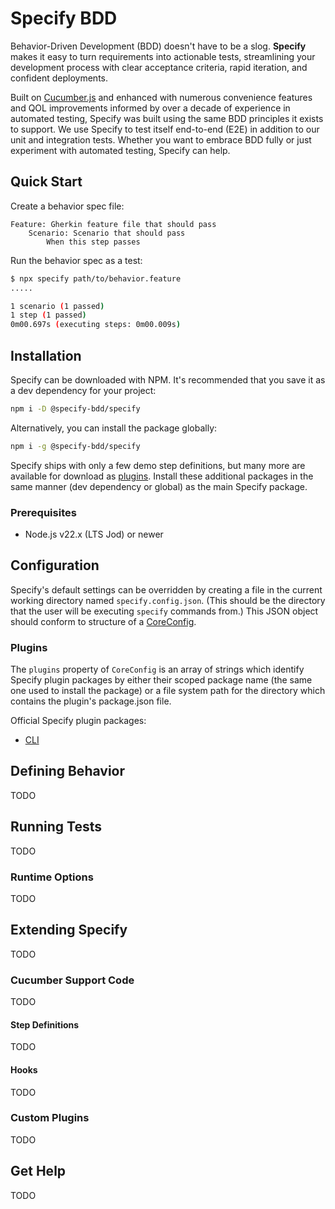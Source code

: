 # Specify BDD

Behavior-Driven Development (BDD) doesn't have to be a slog.  **Specify** makes it easy to turn requirements into
actionable tests, streamlining your development process with clear acceptance criteria, rapid iteration, and confident
deployments.

Built on [Cucumber.js](https://github.com/cucumber/cucumber-js) and enhanced with numerous convenience features and QOL
improvements informed by over a decade of experience in automated testing, Specify was built using the same BDD 
principles it exists to support.  We use Specify to test itself end-to-end (E2E) in addition to our unit and 
integration tests.  Whether you want to embrace BDD fully or just experiment with automated testing, Specify can help.

## Quick Start

Create a behavior spec file:

```gherkin
Feature: Gherkin feature file that should pass
    Scenario: Scenario that should pass
        When this step passes
```

Run the behavior spec as a test:

```bash
$ npx specify path/to/behavior.feature
.....

1 scenario (1 passed)
1 step (1 passed)
0m00.697s (executing steps: 0m00.009s)
```

## Installation

Specify can be downloaded with NPM.  It's recommended that you save it as a dev dependency for your project:

```bash
npm i -D @specify-bdd/specify
```

Alternatively, you can install the package globally:

```bash
npm i -g @specify-bdd/specify
```

Specify ships with only a few demo step definitions, but many more are available for download as [plugins](#plugins).
Install these additional packages in the same manner (dev dependency or global) as the main Specify package.

### Prerequisites

- Node.js v22.x (LTS Jod) or newer

## Configuration

Specify's default settings can be overridden by creating a file in the current working directory named 
`specify.config.json`.  (This should be the directory that the user will be executing `specify` commands from.)  This 
JSON object should conform to structure of a [CoreConfig](https://github.com/specify-bdd/specify-core/blob/main/modules/%40specify-bdd/specify/types/index.d.ts).

### Plugins

The `plugins` property of `CoreConfig` is an array of strings which identify Specify plugin packages by either their
scoped package name (the same one used to install the package) or a file system path for the directory which contains
the plugin's package.json file.

Official Specify plugin packages:
* [CLI](https://www.npmjs.com/package/@specify-bdd/plugin-cli)

## Defining Behavior

TODO

## Running Tests

TODO

### Runtime Options

TODO

## Extending Specify

TODO

### Cucumber Support Code

TODO

#### Step Definitions

TODO

#### Hooks

TODO

### Custom Plugins

TODO

## Get Help

TODO
